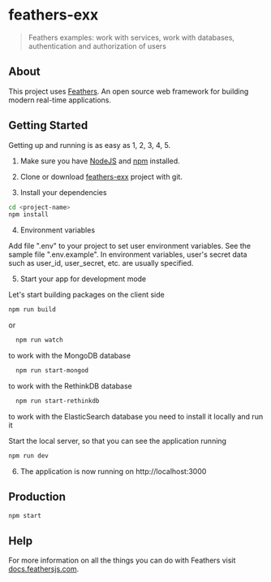 # feathers-exx

> Feathers examples:
> work with services, work with databases, authentication and authorization of users

## About

This project uses [Feathers](http://feathersjs.com). An open source web framework for building modern real-time applications.

## Getting Started

Getting up and running is as easy as 1, 2, 3, 4, 5.

1. Make sure you have [NodeJS](https://nodejs.org/) and [npm](https://www.npmjs.com/) installed.

2. Clone or download [feathers-exx](https://github.com/bsa-git/feathers-exx) project with git.

3. Install your dependencies

  ```bash
  cd <project-name>
  npm install
  ```

4. Environment variables

Add file ".env" to your project to set user environment variables.
See the sample file ".env.example". In environment variables, user's secret
data such as user_id, user_secret, etc. are usually specified.

5. Start your app for development mode

Let's start building packages on the client side

  ```bash
  npm run build
  ```

or

```bash
  npm run watch
  ```

to work with the MongoDB database

```bash
  npm run start-mongod
  ```

to work with the RethinkDB database

```bash
  npm run start-rethinkdb
  ```

to work with the ElasticSearch database you need to install it locally and run it

Start the local server, so that you can see the application running

  ```bash
  npm run dev
  ```


6. The application is now running on http://localhost:3000

## Production

```bash
npm start
```

## Help

For more information on all the things you can do with Feathers visit [docs.feathersjs.com](http://docs.feathersjs.com).

